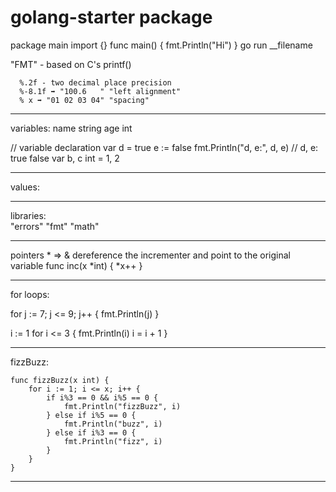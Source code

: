 # golang-starter package

package main
import {}
func main() {
  fmt.Println("Hi")
}
  go run __filename
  
  "FMT" - based on C's printf()
  ```
    %.2f - two decimal place precision
    %-8.1f ➡ "100.6   " "left alignment"
    % x ➡ "01 02 03 04" "spacing"
  ```
________________________________

variables:
name string
age  int

// variable declaration
var d = true
e := false
fmt.Println("d, e:", d, e)  // d, e: true false
var b, c int = 1, 2


-----------------------------------
values:

-----------------------------------
libraries: 	
  "errors"
	"fmt"
	"math"
  
-----------------------------------
pointers * => &
dereference the incrementer and point to the original variable
func inc(x *int) {
	*x++
}

________________________________
for loops:

for j := 7; j <= 9; j++ {
  fmt.Println(j)
}

i := 1
    for i <= 3 {
        fmt.Println(i)
        i = i + 1
    }
    

-------------------------------------

fizzBuzz:

```
func fizzBuzz(x int) {
	for i := 1; i <= x; i++ {  
		if i%3 == 0 && i%5 == 0 {
			fmt.Println("fizzBuzz", i)
		} else if i%5 == 0 {
			fmt.Println("buzz", i)
		} else if i%3 == 0 {
			fmt.Println("fizz", i)
		}
	}
}
```

--------------------------------------
